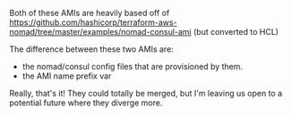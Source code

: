 Both of these AMIs are heavily based off of
https://github.com/hashicorp/terraform-aws-nomad/tree/master/examples/nomad-consul-ami
(but converted to HCL)

The difference between these two AMIs are:

- the nomad/consul config files that are provisioned by them.
- the AMI name prefix var

Really, that's it! They could totally be merged, but I'm leaving us open to a
potential future where they diverge more.
